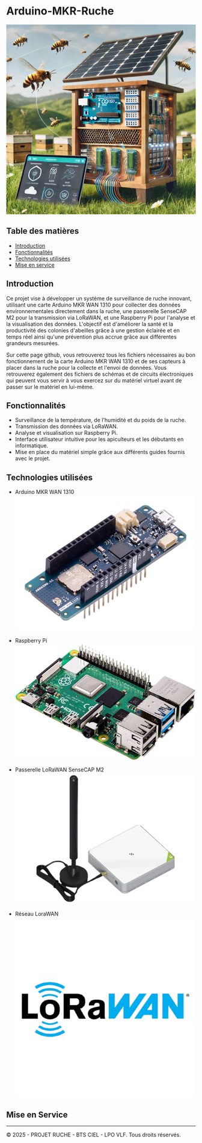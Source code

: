 # Arduino-MKR-Ruche

![Image générée par IA - Illustration de ruche connectée](.Images/ruche_connectee.webp "Image générée par IA - Illustration de ruche connectée")

## Table des matières

- [Introduction](#introduction)
- [Fonctionnalités](#fonctionnalités)
- [Technologies utilisées](#technologies-utilisées)
- [Mise en service](#mise-en-service)

## Introduction

Ce projet vise à développer un système de surveillance de ruche innovant, utilisant une carte Arduino MKR WAN 1310 pour collecter des données environnementales directement dans la ruche, une passerelle SenseCAP M2 pour la transmission via LoRaWAN, et une Raspberry Pi pour l'analyse et la visualisation des données. L'objectif est d'améliorer la santé et la productivité des colonies d'abeilles grâce à une gestion éclairée et en temps réel ainsi qu'une prévention plus accrue grâce aux différentes grandeurs mesurées.

Sur cette page github, vous retrouverez tous les fichiers nécessaires au bon fonctionnement de la carte Arduino MKR WAN 1310 et de ses capteurs à placer dans la ruche pour la collecte et l'envoi de données.
Vous retrouverez également des fichiers de schémas et de circuits électroniques qui peuvent vous servir à vous exercez sur du matériel virtuel avant de passer sur le matériel en lui-même.

## Fonctionnalités

- Surveillance de la température, de l'humidité et du poids de la ruche.
- Transmission des données via LoRaWAN.
- Analyse et visualisation sur Raspberry Pi.
- Interface utilisateur intuitive pour les apiculteurs et les débutants en informatique.
- Mise en place du matériel simple grâce aux différents guides fournis avec le projet.

## Technologies utilisées

- Arduino MKR WAN 1310  
![Arduino MKR WAN 1310](.Images/mkr.png)

- Raspberry Pi  
![Raspberry Pi 4 8Go](.Images/raspberrypi.png)

- Passerelle LoRaWAN SenseCAP M2  
![Passerelle LoRaWAN SenseCAP M2](.Images/sensecap.png)

- Réseau LoraWAN  
![Logo LoRaWAN](.Images/lorawan.png)

## Mise en Service

<!-- Un texte sera placé ici quand le guide de mise en service aura été créer en "pdf" (version finale) -->
---

&copy; 2025 - PROJET RUCHE - BTS CIEL - LPO VLF. Tous droits réservés.
